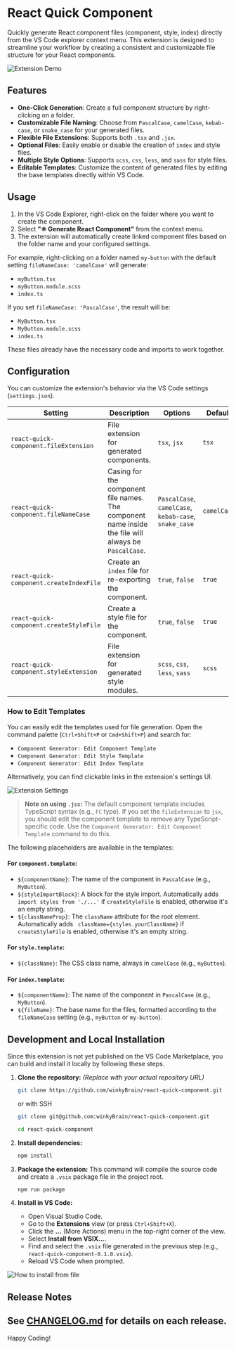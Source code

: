 
# React Quick Component

Quickly generate React component files (component, style, index) directly from the VS Code explorer context menu. This extension is designed to streamline your workflow by creating a consistent and customizable file structure for your React components.

![Extension Demo](assets/demo.gif)

## Features

-   **One-Click Generation**: Create a full component structure by right-clicking on a folder.
-   **Customizable File Naming**: Choose from `PascalCase`, `camelCase`, `kebab-case`, or `snake_case` for your generated files.
-   **Flexible File Extensions**: Supports both `.tsx` and `.jsx`.
-   **Optional Files**: Easily enable or disable the creation of `index` and style files.
-   **Multiple Style Options**: Supports `scss`, `css`, `less`, and `sass` for style files.
-   **Editable Templates**: Customize the content of generated files by editing the base templates directly within VS Code.

## Usage

1.  In the VS Code Explorer, right-click on the folder where you want to create the component.
2.  Select **"⚛️ Generate React Component"** from the context menu.
3.  The extension will automatically create linked component files based on the folder name and your configured settings.

For example, right-clicking on a folder named `my-button` with the default setting `fileNameCase: 'camelCase'` will generate:
-   `myButton.tsx`
-   `myButton.module.scss`
-   `index.ts`

If you set `fileNameCase: 'PascalCase'`, the result will be:
-   `MyButton.tsx`
-   `MyButton.module.scss`
-   `index.ts`

These files already have the necessary code and imports to work together.

## Configuration

You can customize the extension's behavior via the VS Code settings (`settings.json`).

| Setting | Description | Options | Default |
|---|---|---|---|
| `react-quick-component.fileExtension` | File extension for generated components. | `tsx`, `jsx` | `tsx` |
| `react-quick-component.fileNameCase` | Casing for the component file names. The component name inside the file will always be `PascalCase`. | `PascalCase`, `camelCase`, `kebab-case`, `snake_case` | `camelCase` |
| `react-quick-component.createIndexFile` | Create an `index` file for re-exporting the component. | `true`, `false` | `true` |
| `react-quick-component.createStyleFile` | Create a style file for the component. | `true`, `false` | `true` |
| `react-quick-component.styleExtension` | File extension for generated style modules. | `scss`, `css`, `less`, `sass` | `scss` |

### How to Edit Templates

You can easily edit the templates used for file generation. Open the command palette (`Ctrl+Shift+P` or `Cmd+Shift+P`) and search for:

-   `Component Generator: Edit Component Template`
-   `Component Generator: Edit Style Template`
-   `Component Generator: Edit Index Template`

Alternatively, you can find clickable links in the extension's settings UI.

![Extension Settings](assets/settings.png)

> **Note on using `.jsx`:** The default component template includes TypeScript syntax (e.g., `FC` type). If you set the `fileExtension` to `jsx`, you should edit the component template to remove any TypeScript-specific code. Use the `Component Generator: Edit Component Template` command to do this.

The following placeholders are available in the templates:
#### For `component.template`:
-   `${componentName}`: The name of the component in `PascalCase` (e.g., `MyButton`).
-   `${styleImportBlock}`: A block for the style import. Automatically adds `import styles from './...'` if `createStyleFile` is enabled, otherwise it's an empty string.
-   `${classNameProp}`: The `className` attribute for the root element. Automatically adds ` className={styles.yourClassName}` if `createStyleFile` is enabled, otherwise it's an empty string.

#### For `style.template`:
-   `${className}`: The CSS class name, always in `camelCase` (e.g., `myButton`).

#### For `index.template`:
-   `${componentName}`: The name of the component in `PascalCase` (e.g., `MyButton`).
-   `${fileName}`: The base name for the files, formatted according to the `fileNameCase` setting (e.g., `myButton` or `my-button`).

## Development and Local Installation

Since this extension is not yet published on the VS Code Marketplace, you can build and install it locally by following these steps.

1.  **Clone the repository:**
    *(Replace with your actual repository URL)*
    ```bash
    git clone https://github.com/winkyBrain/react-quick-component.git
    ```
    or with SSH
    ```bash
    git clone git@github.com:winkyBrain/react-quick-component.git
    ```
    ```bash
    cd react-quick-component
    ```

3.  **Install dependencies:**
    ```bash
    npm install
    ```

4.  **Package the extension:**
    This command will compile the source code and create a `.vsix` package file in the project root.
    ```bash
    npm run package
    ```

5.  **Install in VS Code:**
    -   Open Visual Studio Code.
    -   Go to the **Extensions** view (or press `Ctrl+Shift+X`).
    -   Click the **...** (More Actions) menu in the top-right corner of the view.
    -   Select **Install from VSIX...**.
    -   Find and select the `.vsix` file generated in the previous step (e.g., `react-quick-component-0.1.0.vsix`).
    -   Reload VS Code when prompted.

![How to install from file](assets/howToInstall.png)

## Release Notes

See [CHANGELOG.md](CHANGELOG.md) for details on each release.
---

Happy Coding!
